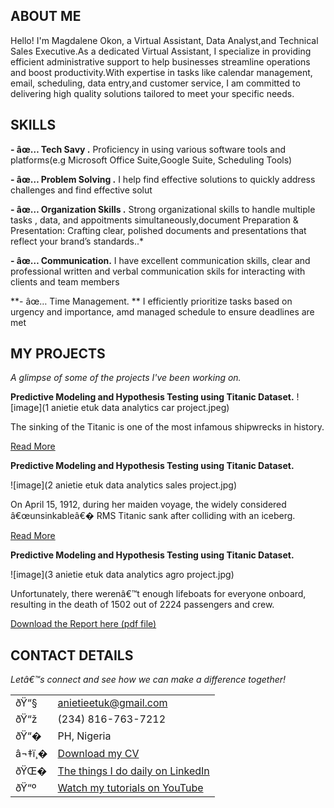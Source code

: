 <!--Section 1: Introduce your self-->
## ABOUT ME

Hello! I'm Magdalene Okon, a Virtual Assistant, Data Analyst,and Technical Sales Executive.As a dedicated Virtual Assistant, I specialize in providing efficient administrative support to help businesses streamline operations and boost productivity.With expertise in tasks like calendar management, email, scheduling, data entry,and customer service, I am committed to delivering high quality solutions tailored to meet your specific needs.  

<!--Mention your top/relevant skills here - core and soft skills-->
## SKILLS

**- âœ… Tech Savy .**
Proficiency in using various software tools and platforms(e.g Microsoft Office Suite,Google Suite, Scheduling Tools)   

**- âœ… Problem Solving  .**
I help find effective solutions to quickly address challenges and find effective solut
 

**- âœ… Organization Skills .**
Strong organizational skills to handle multiple tasks , data, and appoitments simultaneously,document Preparation & Presentation: Crafting clear, polished documents and presentations that reflect your brand’s standards..*

**- âœ… Communication.**
I have excellent communication skills, clear and professional written and verbal communication skils for interacting with clients and team members

**- âœ… Time Management. **
I efficiently prioritize tasks based on urgency and importance, amd managed schedule to ensure deadlines are met

<!--Section 2: List 3-4 key projects-->
## MY PROJECTS

*A glimpse of some of the projects I've been working on.*

**Predictive Modeling and Hypothesis Testing using Titanic Dataset.**
![image](1 anietie etuk data analytics car project.jpeg)

The sinking of the Titanic is one of the most infamous shipwrecks in history.

[Read More](https://www.linkedin.com/pulse/predictive-modeling-hypothesis-testing-using-titanic-dataset-anietie/)

**Predictive Modeling and Hypothesis Testing using Titanic Dataset.**

![image](2 anietie etuk data analytics sales project.jpg)

On April 15, 1912, during her maiden voyage, the widely considered â€œunsinkableâ€� RMS Titanic sank after colliding with an iceberg.

[Read More](https://www.linkedin.com/pulse/predictive-modeling-hypothesis-testing-using-titanic-dataset-anietie/)

**Predictive Modeling and Hypothesis Testing using Titanic Dataset.**

![image](3 anietie etuk data analytics agro project.jpg)

Unfortunately, there werenâ€™t enough lifeboats for everyone onboard, resulting in the death of 1502 out of 2224 passengers and crew.

<a href="17 How to Present Data to Executives by Anietie Etuk.pdf">Download the Report here (pdf file)</a>

## CONTACT DETAILS

*Letâ€™s connect and see how we can make a difference together!*
<table>
  <tbody>
    <tr>
      <td>ðŸ“§</td>
      <td><a href="mailto:anietieetuk@gmail.com">anietieetuk@gmail.com</a></td>
    </tr>
    <tr>
      <td>ðŸ“ž</td>
      <td>(234) 816-763-7212</td>
    </tr>
    <tr>
      <td>ðŸ“�</td>
      <td>PH, Nigeria</td>
    </tr>
    <tr>
      <td>â¬‡ï¸�</td>
      <td><a href="https://etuk123456.github.io/portfolio1/docs/Profile.pdf">Download my CV</a></td>
    </tr>
    <tr>
      <td>ðŸŒ�</td>
      <td><a href="https://linkedin.com/in/etukanietie">The things I do daily on LinkedIn</a></td>
    </tr>
    <tr>
      <td>ðŸ“º</td>
      <td><a href="https://www.youtube.com/@LearnwithEtuk">Watch my tutorials on YouTube</a></td>
    </tr>
  </tbody>
</table>
